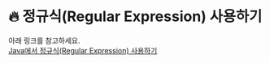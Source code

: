 # 🔥 정규식(Regular Expression) 사용하기
아래 링크를 참고하세요.  
[Java에서 정규식(Regular Expression) 사용하기](https://kyeoungchan.tistory.com/13)